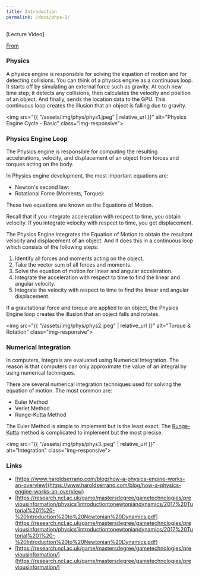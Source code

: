 ```yaml
---
title: Introduction
permalink: /docs/phys-1/
---
```


[Lecture Video]

[From](https://www.haroldserrano.com/blog/how-a-physics-engine-works-an-overview)  

### Physics

A physics engine is responsible for solving the equation of motion and for detecting collisions. You can think of a physics engine as a continuous loop. It starts off by simulating an external force such as gravity. At each new time step, it detects any collisions, then calculates the velocity and position of an object. And finally, sends the location data to the GPU. This continuous loop creates the illusion that an object is falling due to gravity.  

<img src="{{ "/assets/img/phys/phys1.jpeg" | relative_url }}" alt="Physics Engine Cycle - Basic" class="img-responsive">   

### Physics Engine Loop

The Physics engine is responsible for computing the resulting accelerations, velocity, and displacement of an object from forces and torques acting on the body.  

In Physics engine development, the most important equations are:  

* Newton's second law:
* Rotational Force (Moments, Torque):

These two equations are known as the Equations of Motion.  

Recall that if you integrate acceleration with respect to time, you obtain velocity. If you integrate velocity with respect to time, you get displacement.  

The Physics Engine integrates the Equation of Motion to obtain the resultant velocity and displacement of an object. And it does this in a continuous loop which consists of the following steps:  

1. Identify all forces and moments acting on the object.
2. Take the vector sum of all forces and moments.
3. Solve the equation of motion for linear and angular acceleration.
4. Integrate the acceleration with respect to time to find the linear and angular velocity.
5. Integrate the velocity with respect to time to find the linear and angular displacement.

If a gravitational force and torque are applied to an object, the Physics Engine loop creates the illusion that an object falls and rotates.

<img src="{{ "/assets/img/phys/phys2.jpeg" | relative_url }}" alt="Torque & Rotation" class="img-responsive">   

### Numerical Integration

In computers, Integrals are evaluated using Numerical Integration. The reason is that computers can only approximate the value of an integral by using numerical techniques.  

There are several numerical integration techniques used for solving the equation of motion. The most common are:  

* Euler Method
* Verlet Method
* Runge-Kutta Method

The Euler Method is simple to implement but is the least exact. The [Runge-Kutta](https://www.haroldserrano.com/blog/visualizing-the-runge-kutta-method) method is complicated to implement but the most precise.  

<img src="{{ "/assets/img/phys/phys3.jpeg" | relative_url }}" alt="Integration" class="img-responsive">   

### Links

* [https://www.haroldserrano.com/blog/how-a-physics-engine-works-an-overview](https://www.haroldserrano.com/blog/how-a-physics-engine-works-an-overview)  
* [https://research.ncl.ac.uk/game/mastersdegree/gametechnologies/previousinformation/physics1introductiontonewtoniandynamics/2017%20Tutorial%201%20-%20Introduction%20to%20Newtonian%20Dynamics.pdf](https://research.ncl.ac.uk/game/mastersdegree/gametechnologies/previousinformation/physics1introductiontonewtoniandynamics/2017%20Tutorial%201%20-%20Introduction%20to%20Newtonian%20Dynamics.pdf)
* [https://research.ncl.ac.uk/game/mastersdegree/gametechnologies/previousinformation/](https://research.ncl.ac.uk/game/mastersdegree/gametechnologies/previousinformation/)  
